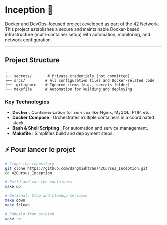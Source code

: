 # Inception 🐳

Docker and DevOps–focused project developed as part of the 42 Network.  
This project establishes a secure and maintainable Docker-based infrastructure (multi-container setup) with automation, monitoring, and network configuration.

---

##  Project Structure

```text
.
├── secrets/       # Private credentials (not committed)
├── srcs/         # All configuration files and Docker-related code
├── .gitignore    # Ignored items (e.g., secrets folder)
└── Makefile      # Automation for building and deploying

```

### Key Technologies

- **Docker** : Containerization for services like Nginx, MySQL, PHP, etc.
- **Docker Compose** : Orchestrates multiple containers in a coordinated stack.
- **Bash & Shell Scripting** : For automation and service management.
- **Makefile** : Simplifies build and deployment steps.

## ⚡ Pour lancer le projet  

```bash
# Clone the repository
git clone https://github.com/dangminhtran/42Cursus_Inception.git
cd 42Cursus_Inception

# Build and run the containers
make up

# Optional: Stop and cleanup services
make down
make fclean

# Rebuild from scratch
make re
